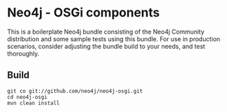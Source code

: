 Neo4j - OSGi components
========================

This is a boilerplate Neo4j bundle consisting of the Neo4j Community distribution and some sample tests using this bundle. For use in production scenarios, consider adjusting the bundle build to your needs, and test thoroughly.

## Build

    git co git://github.com/neo4j/neo4j-osgi.git
    cd neo4j-osgi
    mvn clean install
  
  